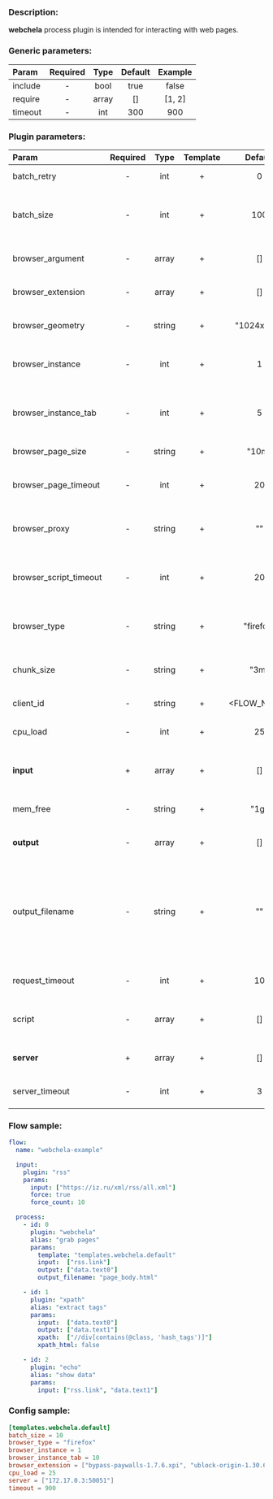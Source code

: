 ### Description:

**webchela** process plugin is intended for interacting with web pages.


### Generic parameters:

| Param   | Required | Type  | Default | Example |
|:--------|:--------:|:-----:|:-------:|:-------:|
| include |    -     | bool  |  true   |  false  |
| require |    -     | array |   []    | [1, 2]  |
| timeout |    -     |  int  |   300   |   900   |

### Plugin parameters:

| Param                  | Required |  Type  | Template |   Default   |              Example              | Description                                                                                                    |
|:-----------------------|:--------:|:------:|:--------:|:-----------:|:---------------------------------:|:---------------------------------------------------------------------------------------------------------------|
| batch_retry            |    -     |  int   |    +     |      0      |                 3                 | Retry failed batches.                                                                                          |
| batch_size             |    -     |  int   |    +     |     100     |                 9                 | Split large amount of URLs into sized batches.                                                                 |
| browser_argument       |    -     | array  |    +     |     []      |       ["disable-infobars"]        | List of browser arguments.                                                                                     |
| browser_extension      |    -     | array  |    +     |     []      |   ["bypass-paywalls-1.7.6.xpi"]   | List of browser extensions.                                                                                    |
| browser_geometry       |    -     | string |    +     | "1024x768"  |            "1280x720"             | Browser windows geometry.                                                                                      |
| browser_instance       |    -     |  int   |    +     |      1      |                 3                 | Maximum amount of browser instance.                                                                            |
| browser_instance_tab   |    -     |  int   |    +     |      5      |                 3                 | Maximum amount of tabs per browser instance.                                                                   |
| browser_page_size      |    -     | string |    +     |    "10m"    |               "3m"                | Maximum page size.                                                                                             |
| browser_page_timeout   |    -     |  int   |    +     |     20      |                30                 | Maximum time in seconds for page loading.                                                                      |
| browser_proxy          |    -     | string |    +     |     ""      |       "http://1.2.3.4:3128"       | Proxy settings (http and socks are supported).                                                                 |
| browser_script_timeout |    -     |  int   |    +     |     20      |                30                 | Maximum time in seconds for script executions.                                                                 |
| browser_type           |    -     | string |    +     |  "firefox"  |             "chrome"              | Supported browser types: firefox, chrome.                                                                      |
| chunk_size             |    -     | string |    +     |    "3m"     |               "1m"                | Split large messages into sized chunks.                                                                        |
| client_id              |    -     | string |    +     | <FLOW_NAME> |          "group1-flow1"           | Custom client identification.                                                                                  |
| cpu_load               |    -     |  int   |    +     |     25      |                50                 | Maximum CPU load on a server.                                                                                  |
| **input**              |    +     | array  |    +     |     []      |  ["twitter.urls", "data.array0"]  | List of [DataItem](../../concept.md) fields with URLs.                                                         |
| mem_free               |    -     | string |    +     |    "1g"     |               "3g"                | Minimum free MEM size on a server.                                                                             |
| **output**             |    -     | array  |    +     |     []      |  ["data.array1", "data.array2"]   | List of target [DataItem](../../concept.md) fields.                                                            |
| output_filename        |    -     | string |    +     |     ""      |         "page_body.html"          | Append file name to path of output directory (webchela saves multiple files into single directory by default). |
| request_timeout        |    -     |  int   |    +     |     10      |                30                 | Server GRPC request timeout.                                                                                   |
| script                 |    -     | array  |    +     |     []      | ["scripts.clicker", "return 42;"] | List of config templates/raw javascript code.                                                                  |
| **server**             |    +     | array  |    +     |     []      |   ["server1.example.com:8080"]    | List of Webchela servers.                                                                                      |
| server_timeout         |    -     |  int   |    +     |      3      |                10                 | Server connection timeout.                                                                                     |

### Flow sample:

```yaml
flow:
  name: "webchela-example"

  input:
    plugin: "rss"
    params:
      input: ["https://iz.ru/xml/rss/all.xml"]
      force: true
      force_count: 10

  process:
    - id: 0
      plugin: "webchela"
      alias: "grab pages"
      params:
        template: "templates.webchela.default"
        input:  ["rss.link"]
        output: ["data.text0"]
        output_filename: "page_body.html"

    - id: 1
      plugin: "xpath"
      alias: "extract tags"
      params:
        input:  ["data.text0"]
        output: ["data.text1"]
        xpath:  ["//div[contains(@class, 'hash_tags')]"]
        xpath_html: false

    - id: 2
      plugin: "echo"
      alias: "show data"
      params:
        input: ["rss.link", "data.text1"]
```

### Config sample:

```toml
[templates.webchela.default]
batch_size = 10
browser_type = "firefox"
browser_instance = 1
browser_instance_tab = 10
browser_extension = ["bypass-paywalls-1.7.6.xpi", "ublock-origin-1.30.6.xpi"]
cpu_load = 25
server = ["172.17.0.3:50051"]
timeout = 900
```


